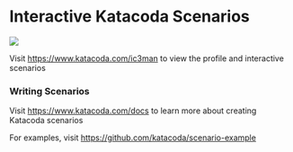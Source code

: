 # Interactive Katacoda Scenarios

[![](http://shields.katacoda.com/katacoda/ic3man/count.svg)](https://www.katacoda.com/ic3man "Get your profile on Katacoda.com")

Visit https://www.katacoda.com/ic3man to view the profile and interactive scenarios

### Writing Scenarios
Visit https://www.katacoda.com/docs to learn more about creating Katacoda scenarios

For examples, visit https://github.com/katacoda/scenario-example

